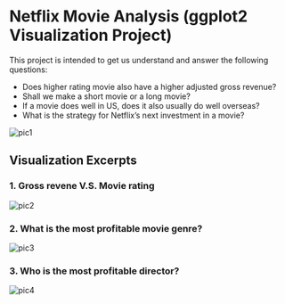 # Netflix Movie Analysis (ggplot2 Visualization Project)

This project is intended to get us understand and answer the following questions:
-	Does higher rating movie also have a higher adjusted gross revenue?
-	Shall we make a short movie or a long movie?
-	If a movie does well in US, does it also usually do well overseas? 
-	What is the strategy for Netflix’s next investment in a movie?

![pic1](https://user-images.githubusercontent.com/32560872/37582235-406e529a-2b09-11e8-9bb5-dd4f96a432ab.png)



## **Visualization Excerpts**

### 1. Gross revene V.S. Movie rating
![pic2](https://user-images.githubusercontent.com/32560872/37582461-50e59e16-2b0a-11e8-9aa9-182e7d49a2de.png)



### 2. What is the most profitable movie genre?
![pic3](https://user-images.githubusercontent.com/32560872/37582475-6c3a4784-2b0a-11e8-9840-ab43dc446546.png)



### 3. Who is the most profitable director?
![pic4](https://user-images.githubusercontent.com/32560872/37582483-75ce408e-2b0a-11e8-982f-c873a889e58b.png)
